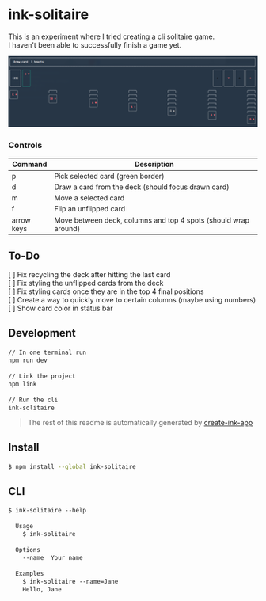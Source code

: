 # ink-solitaire

This is an experiment where I tried creating a cli solitaire game.  
I haven't been able to successfully finish a game yet.

![screenshot.png](screenshot.png 'Start of the game')

### Controls

| Command    | Description                                                     |
| ---------- | --------------------------------------------------------------- |
| p          | Pick selected card (green border)                               |
| d          | Draw a card from the deck (should focus drawn card)             |
| m          | Move a selected card                                            |
| f          | Flip an unflipped card                                          |
| arrow keys | Move between deck, columns and top 4 spots (should wrap around) |

## To-Do

[ ] Fix recycling the deck after hitting the last card  
[ ] Fix styling the unflipped cards from the deck  
[ ] Fix styling cards once they are in the top 4 final positions  
[ ] Create a way to quickly move to certain columns (maybe using numbers)  
[ ] Show card color in status bar

## Development

```
// In one terminal run
npm run dev

// Link the project
npm link

// Run the cli
ink-solitaire
```

> The rest of this readme is automatically generated by [create-ink-app](https://github.com/vadimdemedes/create-ink-app)

## Install

```bash
$ npm install --global ink-solitaire
```

## CLI

```
$ ink-solitaire --help

  Usage
    $ ink-solitaire

  Options
    --name  Your name

  Examples
    $ ink-solitaire --name=Jane
    Hello, Jane
```
